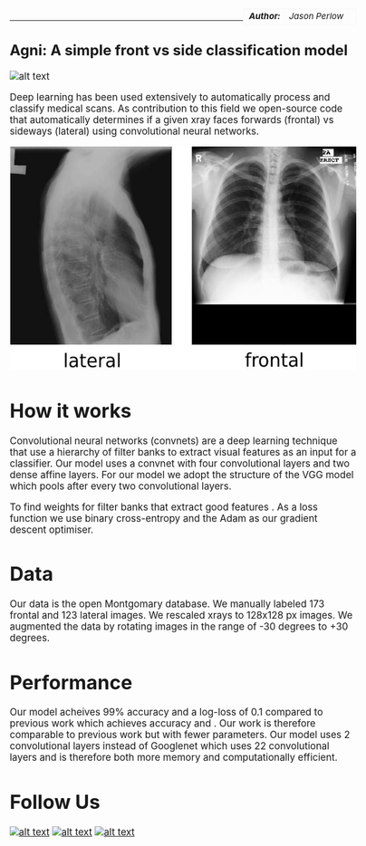 <style>
table{
    border-collapse: collapse;
    border-spacing: 0;
    border:2px solid #fafafa;
    width:200px;
    font-style: italic;
    font-size: 15px;
}

th{
    border:2px solid #fafafa;
}

td{
    border:1px solid #fafafa;
}
</style>

<style>
body {
  font-size: 17px;
  }
</style>

<table align="right">
  <tr>
    <td><b>Author:</b></td>
    <td>Jason Perlow</td>
  </tr>
</table>

<br/>

----------

## Agni: A simple front vs side classification model

![alt text](https://upload.wikimedia.org/wikipedia/commons/f/fe/Agni_god_of_fire.jpg "Agni: the Hindu god of fire")

Deep learning has been used extensively to automatically process and classify medical scans. As contribution to this field we open-source code that automatically determines if a given xray faces forwards (frontal) vs sideways (lateral) using convolutional neural networks.

![alt text](assets/frontandside.jpg "lateral and frontal xrays")

# How it works

Convolutional neural networks (convnets) are a deep learning technique that use a hierarchy of filter banks to extract visual features as an input for a classifier. Our model uses a convnet with four convolutional layers and two dense affine layers. For our model we adopt the structure of the VGG model which pools after every two convolutional layers.

To find weights for filter banks that extract good features . As a loss function we use binary cross-entropy and the Adam as our gradient descent optimiser.

# Data

Our data is the open Montgomary database. We manually labeled 173 frontal and 123 lateral images. We rescaled xrays to 128x128 px images. We augmented the data by rotating images in the range of -30 degrees to +30 degrees.

# Performance

Our model acheives 99% accuracy and a log-loss of 0.1 compared to previous work which achieves accuracy and . Our work is therefore comparable to previous work but with fewer parameters. Our model uses 2 convolutional layers instead of Googlenet which uses 22 convolutional layers and is therefore both more memory and computationally efficient.

# Follow Us

<!-- display the social media buttons in your README -->
[![alt text][1.1]][1]
[![alt text][2.1]][2]
[![alt text][3.1]][3]

<!-- links to social media icons -->
<!-- no need to change these -->

<!-- icons with padding -->
[1.1]: http://i.imgur.com/tXSoThF.png (twitter icon with padding)
[2.1]: http://i.imgur.com/P3YfQoD.png (facebook icon with padding)
[3.1]: http://i.imgur.com/0o48UoR.png (github icon with padding)

<!-- links to your social media accounts -->
<!-- update these accordingly -->

[1]: https://twitter.com/isaziconsulting
[2]: https://www.facebook.com/Isazi-Consulting-240193656434498/
[3]: https://github.com/isaziconsulting
